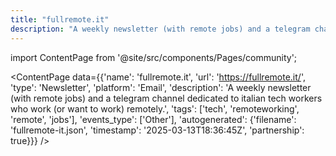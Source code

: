 ```yaml
---
title: "fullremote.it"
description: "A weekly newsletter (with remote jobs) and a telegram channel dedicated to italian tech workers who work (or want to work) remotely."
---
```

import ContentPage from '@site/src/components/Pages/community';

<ContentPage
    data={{'name': 'fullremote.it', 'url': 'https://fullremote.it/', 'type': 'Newsletter', 'platform': 'Email', 'description': 'A weekly newsletter (with remote jobs) and a telegram channel dedicated to italian tech workers who work (or want to work) remotely.', 'tags': ['tech', 'remoteworking', 'remote', 'jobs'], 'events_type': ['Other'], 'autogenerated': {'filename': 'fullremote-it.json', 'timestamp': '2025-03-13T18:36:45Z', 'partnership': true}}}
/>
